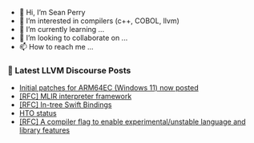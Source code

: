 - 👋 Hi, I’m Sean Perry
- 👀 I’m interested in compilers (c++, COBOL, llvm)
- 🌱 I’m currently learning ...
- 💞️ I’m looking to collaborate on ...
- 📫 How to reach me ...

<!---
s66perry/s66perry is a ✨ special ✨ repository because its `README.md` (this file) appears on your GitHub profile.
You can click the Preview link to take a look at your changes.
--->
### 📕 Latest LLVM Discourse Posts

<!-- DISCOURSE-LLVM:START -->
- [Initial patches for ARM64EC &lpar;Windows 11&rpar; now posted](https://discourse.llvm.org/t/initial-patches-for-arm64ec-windows-11-now-posted/62449#post_7)
- [[RFC] MLIR interpreter framework](https://discourse.llvm.org/t/rfc-mlir-interpreter-framework/63567?page=4#post_66)
- [[RFC] In-tree Swift Bindings](https://discourse.llvm.org/t/rfc-in-tree-swift-bindings/63562?page=2#post_27)
- [HTO status](https://discourse.llvm.org/t/hto-status/63824#post_2)
- [[RFC] A compiler flag to enable experimental/unstable language and library features](https://discourse.llvm.org/t/rfc-a-compiler-flag-to-enable-experimental-unstable-language-and-library-features/63609?page=2#post_32)
<!-- DISCOURSE-LLVM:END -->
